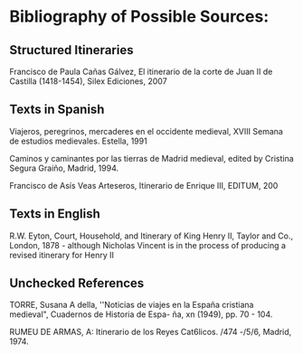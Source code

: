 # Bibliography of Possible Sources: #

## Structured Itineraries ##

Francisco de Paula Cañas Gálvez, El itinerario de la corte de Juan II de Castilla (1418-1454), Silex Ediciones, 2007



## Texts in Spanish ##
Viajeros, peregrinos, mercaderes en el occidente medieval, XVIII Semana de estudios medievales. Estella, 1991

Caminos y caminantes por las tierras de Madrid medieval, edited by Cristina Segura Graiño, Madrid, 1994.

Francisco de Asís Veas Arteseros, Itinerario de Enrique III, EDITUM, 200

## Texts in English ##
R.W. Eyton, Court, Household, and Itinerary of King Henry II, Taylor and Co., London, 1878 - although Nicholas Vincent is in the process of producing a revised itinerary for Henry II

## Unchecked References ##

TORRE, Susana A della, ''Noticias de viajes en la España cristiana medieval", 
    Cuadernos de Historia de Espa- ña, xn (1949), pp. 70 - 104. 
    
RUMEU DE ARMAS, A: Itinerario de los Reyes Cat6licos. /474 -/5/6, Madrid, 1974.
